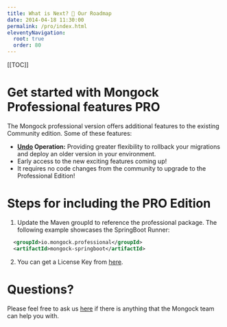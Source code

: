 ```yaml
---
title: What is Next? 🚀 Our Roadmap  
date: 2014-04-18 11:30:00 
permalink: /pro/index.html
eleventyNavigation:
  root: true
  order: 80
---
```


[[TOC]]

# Get started with Mongock Professional features <span class="professional">PRO</span> 

The Mongock professional version offers additional features to the existing Community edition. Some of these features:
- <b><a href="/cli/operations/index.html#undo-pro">Undo</a> Operation:</b> Providing greater flexibility to rollback your migrations and deploy an older version in your environment.
- Early access to the new exciting features coming up! 
- It requires  no code changes from the community to upgrade to the Professional Edition!

# Steps for including the PRO Edition

1. Update the Maven groupId to reference the professional package. The following example showcases the SpringBoot Runner:
```xml
  <groupId>io.mongock.professional</groupId>
  <artifactId>mongock-springboot</artifactId>
```
2. You can get a License Key from [here](registration.html).


# Questions? 

Please feel free to ask us [here](mailto:dev@cloudyrock.io) if there is anything that the Mongock team can help you with. 